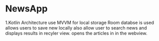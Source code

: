 # NewsApp
1.Kotlin
Architecture use 
MVVM
for local storage Room databse is used allows users to save new locally
also allow user to search news and displays results in recyler view.
opens the articles in in the webview.

